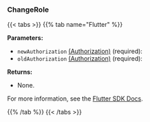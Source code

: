 ### ChangeRole

{{< tabs >}}
{{% tab name="Flutter" %}}

**Parameters:**

- `newAuthorization` [(Authorization)](https://flutter.viam.dev/viam_protos.app.app/Authorization-class.html) (required):
- `oldAuthorization` [(Authorization)](https://flutter.viam.dev/viam_protos.app.app/Authorization-class.html) (required):

**Returns:**

- None.

For more information, see the [Flutter SDK Docs](https://flutter.viam.dev/viam_protos.app.app/AppServiceClient/changeRole.html).

{{% /tab %}}
{{< /tabs >}}
